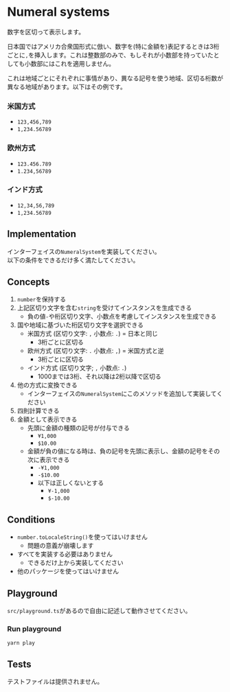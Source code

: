# Numeral systems

数字を区切って表示します。

日本国ではアメリカ合衆国形式に倣い、数字を(特に金額を)表記するときは3桁ごとに`,`を挿入します。これは整数部のみで、もしそれが小数部を持っていたとしても小数部にはこれを適用しません。

これは地域ごとにそれぞれに事情があり、異なる記号を使う地域、区切る桁数が異なる地域があります。以下はその例です。

### 米国方式

* `123,456,789`
* `1,234.56789`

### 欧州方式

* `123.456.789`
* `1.234,56789`

### インド方式

* `12,34,56,789`
* `1,234.56789`

## Implementation

インターフェイスの`NumeralSystem`を実装してください。  
以下の条件をできるだけ多く満たしてください。

## Concepts

1. `number`を保持する
1. 上記区切り文字を含む`string`を受けてインスタンスを生成できる
    * 負の値`-`や桁区切り文字、小数点を考慮してインスタンスを生成できる
1. 国や地域に基づいた桁区切り文字を選択できる
    * 米国方式 (区切り文字: `,` 小数点: `.`) = 日本と同じ
        * 3桁ごとに区切る
    * 欧州方式 (区切り文字: `.` 小数点: `,`) = 米国方式と逆
        * 3桁ごとに区切る
    * インド方式 (区切り文字; `,` 小数点: `.`)
        * 1000までは3桁、それ以降は2桁以降で区切る
1. 他の方式に変換できる
    * インターフェイスの`NumeralSystem`にこのメソッドを追加して実装してください
1. 四則計算できる
1. 金額として表示できる
    * 先頭に金額の種類の記号が付与できる
        * `¥1,000`
        * `$10.00`
    * 金額が負の値になる時は、負の記号を先頭に表示し、金額の記号をその次に表示できる
        * `-¥1,000`
        * `-$10.00`
        * 以下は正しくないとする
            * `¥-1,000`
            * `$-10.00`

## Conditions

* `number.toLocaleString()`を使ってはいけません
    * 問題の意義が崩壊します
* すべてを実装する必要はありません
    * できるだけ上から実装してください
* 他のパッケージを使ってはいけません

## Playground

`src/playground.ts`があるので自由に記述して動作させてください。

### Run playground

```
yarn play
```

## Tests

テストファイルは提供されません。